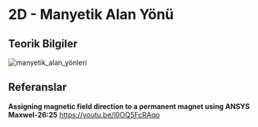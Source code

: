 # 2D - Manyetik Alan Yönü

## Teorik Bilgiler
![manyetik_alan_yönleri](https://github.com/dagaca/Ansys-Maxwell-Portfolio/assets/80363244/6c90083c-d3f1-417d-8098-73e2e82ae325)


## Referanslar
**Assigning magnetic field direction to a permanent magnet using ANSYS Maxwel-26:25**
https://youtu.be/l0OQ5FcRAqo 
